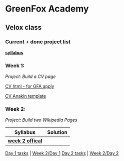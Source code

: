 
# GreenFox Academy
## Velox class 

### Current + done project list

[**syllabus**](https://github.com/szepnapot/velox-syllabus "fork")


### Week 1:

*Project: Build a CV page*

[CV html - for GFA apply](https://szepnapot.github.io "CV page")

[CV Anakin template](https://szepnapot.github.io/anakin "Anakin CV")


### Week 2:

*Project: Build two Wikipedia Pages*

Syllabus | Solution 
-------- | --------
[**week 2 offical**](https://github.com/greenfox-velox/velox-syllabus/tree/master/week-02) | 

[Day 1 tasks](https://github.com/greenfox-velox/velox-syllabus/tree/master/week-02/1-layout "Syllabus") | [Week 2/Day 1](https://github.com/greenfox-velox/szepnapot/tree/master/week-02/day-1)
[Day 2 tasks](https://github.com/greenfox-velox/velox-syllabus/tree/master/week-02/2-forms) | [Week 2/Day 2](https://github.com/greenfox-velox/szepnapot/tree/master/week-02/day-2)



